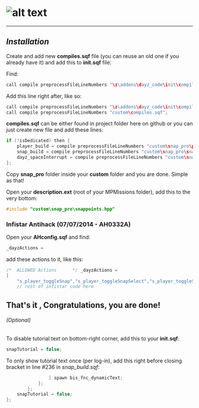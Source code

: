 # ![alt text](https://dl.dropboxusercontent.com/u/14423790/snappro.png "Snap Building Pro")
___

## *Installation*

Create and add new **compiles.sqf** file (you can reuse an old one if you already have it) and add this to **init.sqf** file:

Find:
```c++
call compile preprocessFileLineNumbers "\z\addons\dayz_code\init\compiles.sqf";	
```

Add this line right after, like so:
```c++
call compile preprocessFileLineNumbers "\z\addons\dayz_code\init\compiles.sqf";				//Compile regular functions
call compile preprocessFileLineNumbers "custom\compiles.sqf";							 //Compile custom compiles
```

**compiles.sqf** can be either found in project folder here on github or you can just create new file and add these lines:

```c++
if (!isDedicated) then {
	player_build = compile preprocessFileLineNumbers "custom\snap_pro\player_build.sqf";
	snap_build = compile preprocessFileLineNumbers "custom\snap_pro\snap_build.sqf";
	dayz_spaceInterrupt = compile preprocessFileLineNumbers "custom\snap_pro\dayz_spaceInterrupt.sqf";
};
```

Copy **snap_pro** folder inside your **custom** folder and you are done. Simple as that!

Open your **description.ext** (root of your MPMissions folder), add this to the very bottom:
```c++
#include "custom\snap_pro\snappoints.hpp"
```

### Infistar Antihack (07/07/2014 - AH0332A)
Open your **AHconfig.sqf** and find:
```c++
_dayzActions =
```
add these actions to it, like this:
```c++
/*  ALLOWED Actions      */ _dayzActions =
[
	"s_player_toggleSnap","s_player_toggleSnapSelect","s_player_toggleSnapSelectPoint",
	// rest of infistar code here
```
That's it , Congratulations, you are done!
---

###### (Optional)

To disable tutorial text on bottom-right corner, add this to your **init.sqf**:
```c++
snapTutorial = false;
```

To only show tutorial text once (per log-in), add this right before closing bracket in line #236 in *snap_build.sqf*:

```c++
				] spawn bis_fnc_dynamicText;
			};
		};
	snapTutorial = false;	
};
```
